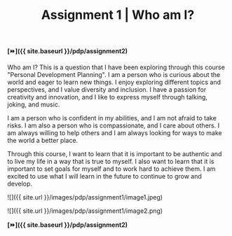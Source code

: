 ﻿---
layout: page
title: Assignment 1 | Who am I?
permalink: /pdp/assignment1
---

**[⏩]({{ site.baseurl }}/pdp/assignment2)**

Who am I? This is a question that I have been exploring through this course "Personal Development Planning". I am a person who is curious about the world and eager to learn new things. I enjoy exploring different topics and perspectives, and I value diversity and inclusion. I have a passion for creativity and innovation, and I like to express myself through talking, joking, and music.

I am a person who is confident in my abilities, and I am not afraid to take risks. I am also a person who is compassionate, and I care about others. I am always willing to help others and I am always looking for ways to make the world a better place.

Through this course, I want to learn that it is important to be authentic and to live my life in a way that is true to myself. I also want to learn that it is important to set goals for myself and to work hard to achieve them. I am excited to use what I will learn in the future to continue to grow and develop.

![]({{ site.url }}/images/pdp/assignment1/image1.jpeg)

![]({{ site.url }}/images/pdp/assignment1/image2.png)

**[⏩]({{ site.baseurl }}/pdp/assignment2)**
